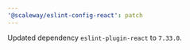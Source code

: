 ```yaml
---
'@scaleway/eslint-config-react': patch
---
```


Updated dependency `eslint-plugin-react` to `7.33.0`.
